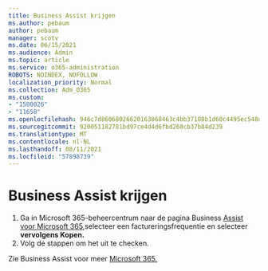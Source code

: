 ```yaml
---
title: Business Assist krijgen
ms.author: pebaum
author: pebaum
manager: scotv
ms.date: 06/15/2021
ms.audience: Admin
ms.topic: article
ms.service: o365-administration
ROBOTS: NOINDEX, NOFOLLOW
localization_priority: Normal
ms.collection: Adm_O365
ms.custom:
- "1500026"
- "11658"
ms.openlocfilehash: 946c7d86068026620163868463c4bb37108b1d60c4495ec548dc36043bce8414
ms.sourcegitcommit: 920051182781bd97ce4d4d6fbd268cb37b84d239
ms.translationtype: MT
ms.contentlocale: nl-NL
ms.lasthandoff: 08/11/2021
ms.locfileid: "57898739"
---
```

# <a name="get-business-assist"></a>Business Assist krijgen

1. Ga in Microsoft 365-beheercentrum naar de pagina Business [Assist voor Microsoft 365,](https://go.microsoft.com/fwlink/p/?linkid=2158423)selecteer een factureringsfrequentie en selecteer **vervolgens Kopen.**
2. Volg de stappen om het uit te checken.

Zie Business Assist voor meer [Microsoft 365.](https://docs.microsoft.com/microsoft-365/admin/misc/business-assist)